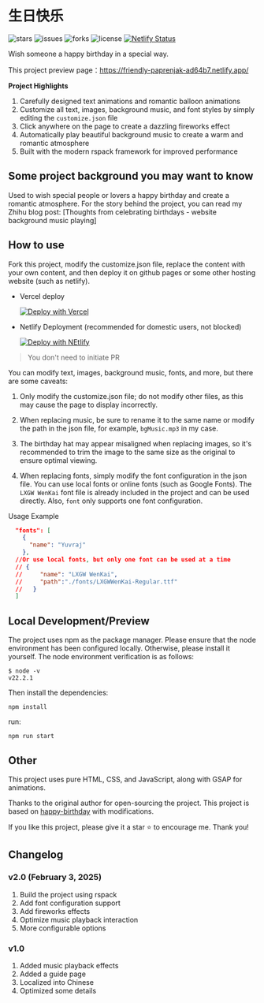 # 生日快乐

<p>
<img src="https://img.shields.io/github/stars/abandon888/HappyBirthday" alt="stars" />
<img src="https://img.shields.io/github/issues/abandon888/HappyBirthday" alt="issues" />
<img src="https://img.shields.io/github/forks/abandon888/HappyBirthday" alt="forks" />
<img src="https://img.shields.io/github/license/abandon888/HappyBirthday" alt="license" />
<a href="https://app.netlify.com/sites/friendly-paprenjak-ad64b7/deploys"><img src="https://api.netlify.com/api/v1/badges/39d29171-f3b1-4172-932e-1f657058303a/deploy-status" alt="Netlify Status" /></a>
</p>

Wish someone a happy birthday in a special way.

This project preview page：<https://friendly-paprenjak-ad64b7.netlify.app/>

**Project Highlights**

1. Carefully designed text animations and romantic balloon animations
2. Customize all text, images, background music, and font styles by simply editing the `customize.json` file
3. Click anywhere on the page to create a dazzling fireworks effect
4. Automatically play beautiful background music to create a warm and romantic atmosphere
5. Built with the modern rspack framework for improved performance

## Some project background you may want to know

Used to wish special people or lovers a happy birthday and create a romantic atmosphere. For the story behind the project, you can read my Zhihu blog post: [Thoughts from celebrating birthdays - website background music playing]

## How to use

Fork this project, modify the customize.json file, replace the content with your own content, and then deploy it on github pages or some other hosting website (such as netlify).
- Vercel deploy

   [![Deploy with Vercel](https://vercel.com/button)](https://vercel.com/new/clone?repository-url=https%3A%2F%2Fgithub.com%2Fabandon888%2FHappyBirthday&project-name=happy-birthday)

- Netlify Deployment (recommended for domestic users, not blocked)

   [![Deploy with NEtlify](https://www.netlify.com/img/deploy/button.svg)](https://app.netlify.com/start/deploy?repository=https://github.com/abandon888/HappyBirthday)

> You don't need to initiate PR

You can modify text, images, background music, fonts, and more, but there are some caveats:

1. Only modify the customize.json file; do not modify other files, as this may cause the page to display incorrectly.

2. When replacing music, be sure to rename it to the same name or modify the path in the json file, for example, `bgMusic.mp3` in my case.

3. The birthday hat may appear misaligned when replacing images, so it's recommended to trim the image to the same size as the original to ensure optimal viewing.

4. When replacing fonts, simply modify the font configuration in the json file. You can use local fonts or online fonts (such as Google Fonts). The `LXGW WenKai` font file is already included in the project and can be used directly. Also, `font` only supports one font configuration.

Usage Example

  ```json
    "fonts": [
      {
        "name": "Yuvraj"
      },
    //Or use local fonts, but only one font can be used at a time
    // {
    //     "name": "LXGW WenKai",
    //     "path":"./fonts/LXGWWenKai-Regular.ttf"
    //   } 
    ]
  ```

## Local Development/Preview

The project uses npm as the package manager. Please ensure that the node environment has been configured locally. Otherwise, please install it yourself. The node environment verification is as follows:

```
$ node -v
v22.2.1
```

Then install the dependencies:

```
npm install
```

run:

```
npm run start
```

## Other

This project uses pure HTML, CSS, and JavaScript, along with GSAP for animations.

Thanks to the original author for open-sourcing the project. This project is based on [happy-birthday](https://github.com/faahim/happy-birthday) with modifications.

If you like this project, please give it a star ⭐ to encourage me. Thank you!

## Changelog

### v2.0 (February 3, 2025)

1. Build the project using rspack
2. Add font configuration support
3. Add fireworks effects
4. Optimize music playback interaction
5. More configurable options

### v1.0

1. Added music playback effects
2. Added a guide page
3. Localized into Chinese
4. Optimized some details
